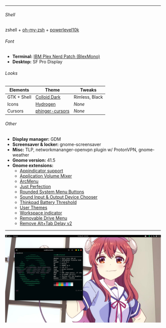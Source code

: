 ** **

###### Shell
zshell + [oh-my-zsh](https://ohmyz.sh/) + [powerlevel10k](https://github.com/romkatv/powerlevel10k)

###### Font
* **Terminal:** [IBM Plex Nerd Patch (BlexMono)](https://www.nerdfonts.com/font-downloads)
* **Desktop:** SF Pro Display

###### Looks

| Elements | Theme | Tweaks |
| --- | --- | --- |
| GTK + Shell | [Colloid Dark](https://www.pling.com/p/1661959) | Rimless, Black |
| Icons | [Hydrogen](https://github.com/tau-OS/tau-hydrogen) | *None* |
| Cursors | [phinger-cursors](https://www.pling.com/p/1690782) | *None* |

###### Other
* **Display manager:** GDM
* **Screensaver & locker:** gnome-screensaver
* **Misc:** TLP, networkmananger-openvpn plugin w/ ProtonVPN, gnome-weather
* **Gnome version:** 41.5
* **Gnome extensions:**
  - [Appindicator support](https://extensions.gnome.org/extension/615/appindicator-support/)
  - [Application Volume Mixer](https://extensions.gnome.org/extension/3499/application-volume-mixer/)
  - [ArcMenu](https://extensions.gnome.org/extension/3628/arcmenu/)
  - [Just Perfection](https://extensions.gnome.org/extension/3843/just-perfection/)
  - [Rounded System Menu Buttons](https://extensions.gnome.org/extension/4693/rounded-system-menu-buttons/)
  - [Sound Input & Output Device Chooser](https://extensions.gnome.org/extension/906/sound-output-device-chooser/)
  - [Thinkpad Battery Threshold](https://extensions.gnome.org/extension/4798/thinkpad-battery-threshold/)
  - [User Themes](https://extensions.gnome.org/extension/19/user-themes/)
  - [Workspace indicator](https://extensions.gnome.org/extension/3952/workspace-indicator/)
  - [Removable Drive Menu](https://extensions.gnome.org/extension/7/removable-drive-menu/)
  - [Remove Alt+Tab Delay v2](https://extensions.gnome.org/extension/2741/remove-alttab-delay-v2/)

** **

![nocturnal-preview](images/2022-05-20-nocturnal.png)
